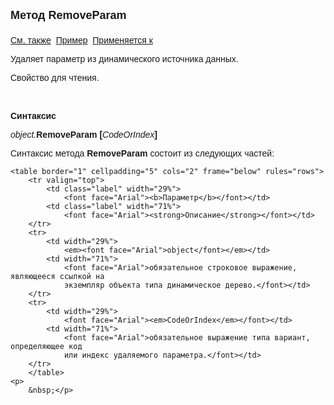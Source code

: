 ﻿<html>
<head>
<title>AsDataDesc\RemoveParam</title>
</head>

<body>

<p><font size="4" face="Arial"><strong>Метод RemoveParam<br>
<br>
</strong></font><font face="Arial"><a href="../AsDataDesc.html">См. 
также</a>&nbsp; <u>Пример</u>&nbsp; <a href="../AsDataDesc.html">Применяется 
к</a></font></p>

<p><font face="Arial">Удаляет параметр из динамического источника данных.</font></p>

<p><font face="Arial">Свойство для чтения. </font></p>

<p class="label">&nbsp;</p>

<p class="label"><font face="Arial"><b>Синтаксис</b></font></p>

<p><font face="Arial"><em>object.</em><strong>RemoveParam [</strong><em>CodeOrIndex</em><strong>]</strong></font></p>

<p><font face="Arial">Синтаксис метода <strong>RemoveParam</strong>
состоит из следующих частей:</font></p>

    <table border="1" cellpadding="5" cols="2" frame="below" rules="rows">
        <tr valign="top">
            <td class="label" width="29%">
                <font face="Arial"><b>Параметр</b></font></td>
            <td class="label" width="71%">
                <font face="Arial"><strong>Описание</strong></font></td>
        </tr>
        <tr>
            <td width="29%">
                <em><font face="Arial">object</font></em></td>
            <td width="71%">
                <font face="Arial">обязательное строковое выражение, являющееся ссылкой на 
                экземпляр объекта типа динамическое дерево.</font></td>
        </tr>
        <tr>
            <td width="29%">
                <font face="Arial"><em>CodeOrIndex</em></font></td>
            <td width="71%">
                <font face="Arial">обязательное выражение типа вариант, определяющее код 
                или индекс удаляемого параметра.</font></td>
        </tr>
        </table>
    <p>
        &nbsp;</p>
</body>
</html>
